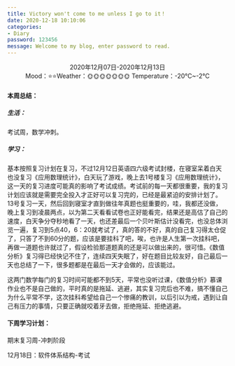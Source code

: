 ```yaml
---
title: Victory won't come to me unless I go to it！
date: 2020-12-18 10:10:06
categories:
- Diary
password: 123456
message: Welcome to my blog, enter password to read.
---
```


<center>2020年12月07日-2020年12月13日</center>

<center>Mood：⭐⭐Weather：🌞🌞🌞🌞🌞🌞🌞	Temperature：-20℃~-2℃</center>

<!-- more -->

#### 本周总结：

##### 生活：

考试周，数学冲刺。

##### 学习：

基本按照复习计划在复习，不过12月12日英语四六级考试封楼，在寝室呆着白天也没复习《应用数理统计》，白天玩了游戏，晚上去1号楼复习《应用数理统计》，这一天的复习进度可能真的影响了考试成绩。考试前的每一天都很重要，我的复习计划应该就是需要完全投入才正好可以复习完的，已经是最紧迫的安排计划了。13号复习一天，然后回到寝室才直到做往年真题也挺重要的，哇，我都还没做，晚上复习到凌晨两点，以为第二天看看试卷也正好能看完，结果还是高估了自己的速度，白天争分夺秒地看了一天，也还差最后一个贝叶斯估计没看完，也没总体浏览一遍，复习到5点40，6：20就考试了，真的答的不好，真的自己复习得太仓促了，只答了不到60分的题，应该是要挂科了吧，唉，也许是人生第一次挂科吧，再做一道题也许就过了，假设检验那道题真的还是可以做出来的，很可惜。《数值分析》复习得已经快记不住了，连续四天失眠了，好在题目比较友好，自己最后一天也总结了一下，很多题都是在最后一天才会做的，应该能过。

这两门数学每门的复习时间可能都不到5天，平常也没听过课，《数值分析》慕课作业也不是自己做的，平时真的是拖延、逃避，其实复习完后也不难，搞不懂自己为什么平常不学，这次挂科希望给自己一个惨痛的教训，以后引以为戒，遇到让自己有压力的事情，只要正确就咬着牙去做，拒绝拖延、拒绝逃避。

#### 下周学习计划：

期末复习周-冲刺阶段

12月18日：软件体系结构-考试

